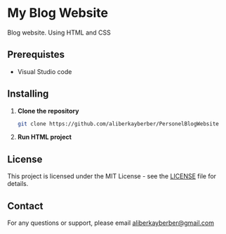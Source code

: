 # My Blog Website
Blog website. Using HTML and CSS

## Prerequistes
 - Visual Studio code 

## Installing

1. **Clone the repository**
   ```bash
   git clone https://github.com/aliberkayberber/PersonelBlogWebsite
   ```

2. **Run HTML project**

## License

This project is licensed under the MIT License - see the [LICENSE](LICENSE) file for details.

## Contact

For any questions or support, please email aliberkayberber@gmail.com